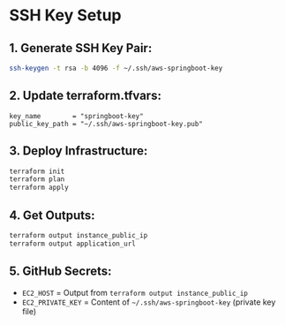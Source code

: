 # SSH Key Setup

## 1. Generate SSH Key Pair:
```bash
ssh-keygen -t rsa -b 4096 -f ~/.ssh/aws-springboot-key
```

## 2. Update terraform.tfvars:
```hcl
key_name        = "springboot-key"
public_key_path = "~/.ssh/aws-springboot-key.pub"
```

## 3. Deploy Infrastructure:
```bash
terraform init
terraform plan
terraform apply
```

## 4. Get Outputs:
```bash
terraform output instance_public_ip
terraform output application_url
```

## 5. GitHub Secrets:
- `EC2_HOST` = Output from `terraform output instance_public_ip`
- `EC2_PRIVATE_KEY` = Content of `~/.ssh/aws-springboot-key` (private key file)